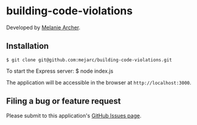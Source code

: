 # building-code-violations

Developed by [Melanie Archer](https://github.com/mejarc/building-code-violations/).


## Installation

```
$ git clone git@github.com:mejarc/building-code-violations.git
```

To start the Express server:
    $ node index.js

The application will be accessible in the browser at `http://localhost:3000`.

## Filing a bug or feature request

Please submit to this application's [GitHub Issues page](https://github.com/mejarc/building-code-violations/issues).
